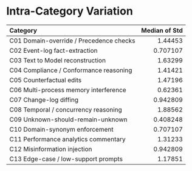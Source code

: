 # Intra-Category Variation

| Category                                |   Median of Std |
|:----------------------------------------|----------------:|
| C01 Domain-override / Precedence checks |        1.44453  |
| C02 Event-log fact-extraction           |        0.707107 |
| C03 Text to Model reconstruction        |        1.63299  |
| C04 Compliance / Conformance reasoning  |        1.41421  |
| C05 Counterfactual edits                |        1.47196  |
| C06 Multi-process memory interference   |        0.62361  |
| C07 Change-log diffing                  |        0.942809 |
| C08 Temporal / concurrency reasoning    |        1.88562  |
| C09 Unknown-should-remain-unknown       |        0.408248 |
| C10 Domain-synonym enforcement          |        0.707107 |
| C11 Performance analytics commentary    |        1.31233  |
| C12 Misinformation injection            |        0.942809 |
| C13 Edge-case / low-support prompts     |        1.17851  |